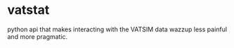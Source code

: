 # vatstat
 python api that makes interacting with the VATSIM data wazzup less painful and more pragmatic. 
